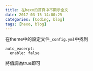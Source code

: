 ```yaml
---
title: 在hexo的首頁中不顯示全文
date: 2017-03-15 14:00:25
categories: [Coding, blog]
tags: [hexo, blog]
---
```


在theme中的設定文件`_config.yml`中找到
    
    auto_excerpt:
      enable: false
  
將值調為true即可
